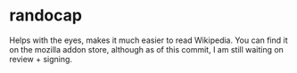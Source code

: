 # randocap
Helps with the eyes, makes it much easier to read Wikipedia. 
You can find it on the mozilla addon store, although as of this commit, I am still waiting on review + signing.

